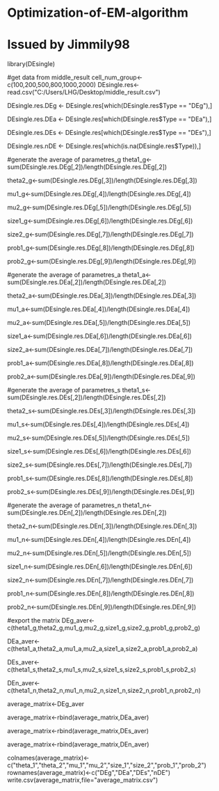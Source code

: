 # Optimization-of-EM-algorithm
# Issued by Jimmily98


library(DEsingle)

#get data from middle_result
cell_num_group<-c(100,200,500,800,1000,2000)
DEsingle.res<-read.csv("C:/Users/LHG/Desktop/middle_result.csv")

DEsingle.res.DEg <- DEsingle.res[which(DEsingle.res$Type == "DEg"),]

DEsingle.res.DEa <- DEsingle.res[which(DEsingle.res$Type == "DEa"),]

DEsingle.res.DEs <- DEsingle.res[which(DEsingle.res$Type == "DEs"),]

DEsingle.res.nDE <- DEsingle.res[which(is.na(DEsingle.res$Type)),]


#generate the average of parametres_g
theta1_g<-sum(DEsingle.res.DEg[,2])/length(DEsingle.res.DEg[,2])

theta2_g<-sum(DEsingle.res.DEg[,3])/length(DEsingle.res.DEg[,3])

mu1_g<-sum(DEsingle.res.DEg[,4])/length(DEsingle.res.DEg[,4])

mu2_g<-sum(DEsingle.res.DEg[,5])/length(DEsingle.res.DEg[,5])

size1_g<-sum(DEsingle.res.DEg[,6])/length(DEsingle.res.DEg[,6])

size2_g<-sum(DEsingle.res.DEg[,7])/length(DEsingle.res.DEg[,7])

prob1_g<-sum(DEsingle.res.DEg[,8])/length(DEsingle.res.DEg[,8])

prob2_g<-sum(DEsingle.res.DEg[,9])/length(DEsingle.res.DEg[,9])


#generate the average of parametres_a
theta1_a<-sum(DEsingle.res.DEa[,2])/length(DEsingle.res.DEa[,2])

theta2_a<-sum(DEsingle.res.DEa[,3])/length(DEsingle.res.DEa[,3])

mu1_a<-sum(DEsingle.res.DEa[,4])/length(DEsingle.res.DEa[,4])

mu2_a<-sum(DEsingle.res.DEa[,5])/length(DEsingle.res.DEa[,5])

size1_a<-sum(DEsingle.res.DEa[,6])/length(DEsingle.res.DEa[,6])

size2_a<-sum(DEsingle.res.DEa[,7])/length(DEsingle.res.DEa[,7])

prob1_a<-sum(DEsingle.res.DEa[,8])/length(DEsingle.res.DEa[,8])

prob2_a<-sum(DEsingle.res.DEa[,9])/length(DEsingle.res.DEa[,9])


#generate the average of parametres_s
theta1_s<-sum(DEsingle.res.DEs[,2])/length(DEsingle.res.DEs[,2])

theta2_s<-sum(DEsingle.res.DEs[,3])/length(DEsingle.res.DEs[,3])

mu1_s<-sum(DEsingle.res.DEs[,4])/length(DEsingle.res.DEs[,4])

mu2_s<-sum(DEsingle.res.DEs[,5])/length(DEsingle.res.DEs[,5])

size1_s<-sum(DEsingle.res.DEs[,6])/length(DEsingle.res.DEs[,6])

size2_s<-sum(DEsingle.res.DEs[,7])/length(DEsingle.res.DEs[,7])

prob1_s<-sum(DEsingle.res.DEs[,8])/length(DEsingle.res.DEs[,8])

prob2_s<-sum(DEsingle.res.DEs[,9])/length(DEsingle.res.DEs[,9])


#generate the average of parametres_n
theta1_n<-sum(DEsingle.res.DEn[,2])/length(DEsingle.res.DEn[,2])

theta2_n<-sum(DEsingle.res.DEn[,3])/length(DEsingle.res.DEn[,3])

mu1_n<-sum(DEsingle.res.DEn[,4])/length(DEsingle.res.DEn[,4])

mu2_n<-sum(DEsingle.res.DEn[,5])/length(DEsingle.res.DEn[,5])

size1_n<-sum(DEsingle.res.DEn[,6])/length(DEsingle.res.DEn[,6])

size2_n<-sum(DEsingle.res.DEn[,7])/length(DEsingle.res.DEn[,7])

prob1_n<-sum(DEsingle.res.DEn[,8])/length(DEsingle.res.DEn[,8])

prob2_n<-sum(DEsingle.res.DEn[,9])/length(DEsingle.res.DEn[,9])


#export the matrix
DEg_aver<-c(theta1_g,theta2_g,mu1_g,mu2_g,size1_g,size2_g,prob1_g,prob2_g)

DEa_aver<-c(theta1_a,theta2_a,mu1_a,mu2_a,size1_a,size2_a,prob1_a,prob2_a)

DEs_aver<-c(theta1_s,theta2_s,mu1_s,mu2_s,size1_s,size2_s,prob1_s,prob2_s)

DEn_aver<-c(theta1_n,theta2_n,mu1_n,mu2_n,size1_n,size2_n,prob1_n,prob2_n)

average_matrix<-DEg_aver

average_matrix<-rbind(average_matrix,DEa_aver)

average_matrix<-rbind(average_matrix,DEs_aver)

average_matrix<-rbind(average_matrix,DEn_aver)

colnames(average_matrix)<-c("theta_1","theta_2","mu_1","mu_2","size_1","size_2","prob_1","prob_2")
rownames(average_matrix)<-c("DEg","DEa","DEs","nDE")
write.csv(average_matrix,file="average_matrix.csv")


































